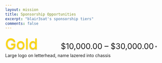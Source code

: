 ```yaml
---
layout: mission
title: Sponsorship Opportunities
excerpt: "blair3sat's sponsorship tiers"
comments: false
---
```



<div style="font-size:36pt;color:Gold;display:inline;text-shadow:0px 2px 3px #CFB53B;">Gold</div><pre style="display:inline;">        </pre><div style="font-size:19pt;display:inline;">  $10,000.00 – $30,000.00</div>
* Large logo on letterhead, name lazered into chassis
